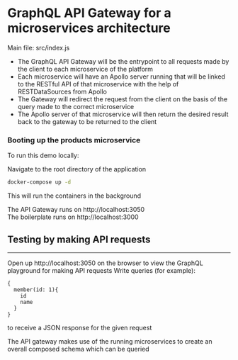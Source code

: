 # GraphQL API Gateway for a microservices architecture

Main file: src/index.js

- The GraphQL API Gateway will be the entrypoint to all requests made by the client to each microservice of the platform
- Each microservice will have an Apollo server running that will be linked to the RESTful API of that microservice with the help of RESTDataSources from Apollo
- The Gateway will redirect the request from the client on the basis of the query made to the correct microservice
- The Apollo server of that microservice will then return the desired result back to the gateway to be returned to the client

### Booting up the products microservice

To run this demo locally:

Navigate to the root directory of the application

```bash
docker-compose up -d
```

This will run the containers in the background

The API Gateway runs on http://localhost:3050 <br />
The boilerplate runs on http://localhost:3000

## Testing by making API requests

---

Open up http://localhost:3050 on the browser to view the GraphQL playground for making API requests
Write queries (for example):

```
{
  member(id: 1){
    id
    name
  }
}
```

to receive a JSON response for the given request

The API gateway makes use of the running microservices to create an overall composed schema which can be queried
